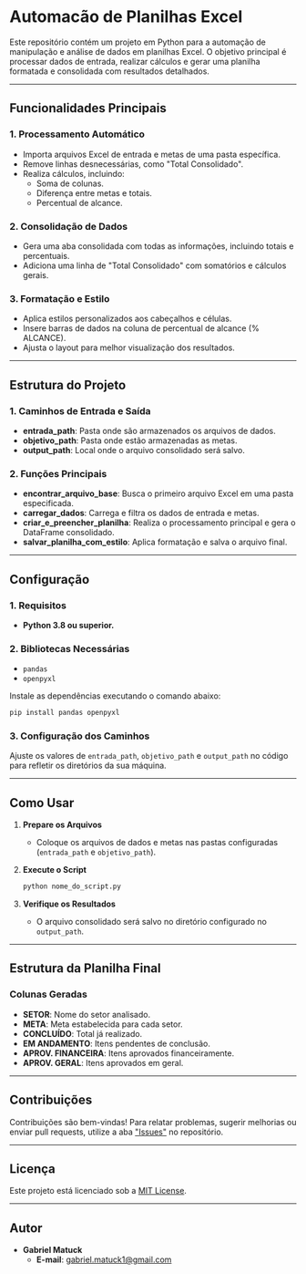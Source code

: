 # Automacão de Planilhas Excel

Este repositório contém um projeto em Python para a automação de manipulação e análise de dados em planilhas Excel. O objetivo principal é processar dados de entrada, realizar cálculos e gerar uma planilha formatada e consolidada com resultados detalhados.

---

## Funcionalidades Principais

### 1. **Processamento Automático**
- Importa arquivos Excel de entrada e metas de uma pasta específica.
- Remove linhas desnecessárias, como "Total Consolidado".
- Realiza cálculos, incluindo:
  - Soma de colunas.
  - Diferença entre metas e totais.
  - Percentual de alcance.

### 2. **Consolidação de Dados**
- Gera uma aba consolidada com todas as informações, incluindo totais e percentuais.
- Adiciona uma linha de "Total Consolidado" com somatórios e cálculos gerais.

### 3. **Formatação e Estilo**
- Aplica estilos personalizados aos cabeçalhos e células.
- Insere barras de dados na coluna de percentual de alcance (% ALCANCE).
- Ajusta o layout para melhor visualização dos resultados.

---

## Estrutura do Projeto

### 1. **Caminhos de Entrada e Saída**
- **entrada_path**: Pasta onde são armazenados os arquivos de dados.
- **objetivo_path**: Pasta onde estão armazenadas as metas.
- **output_path**: Local onde o arquivo consolidado será salvo.

### 2. **Funções Principais**
- **encontrar_arquivo_base**: Busca o primeiro arquivo Excel em uma pasta especificada.
- **carregar_dados**: Carrega e filtra os dados de entrada e metas.
- **criar_e_preencher_planilha**: Realiza o processamento principal e gera o DataFrame consolidado.
- **salvar_planilha_com_estilo**: Aplica formatação e salva o arquivo final.

---

## Configuração

### 1. **Requisitos**
- **Python 3.8 ou superior.**

### 2. **Bibliotecas Necessárias**
- `pandas`
- `openpyxl`

Instale as dependências executando o comando abaixo:
```bash
pip install pandas openpyxl
```

### 3. **Configuração dos Caminhos**
Ajuste os valores de `entrada_path`, `objetivo_path` e `output_path` no código para refletir os diretórios da sua máquina.

---

## Como Usar

1. **Prepare os Arquivos**
   - Coloque os arquivos de dados e metas nas pastas configuradas (`entrada_path` e `objetivo_path`).

2. **Execute o Script**
   ```bash
   python nome_do_script.py
   ```

3. **Verifique os Resultados**
   - O arquivo consolidado será salvo no diretório configurado no `output_path`.

---

## Estrutura da Planilha Final

### **Colunas Geradas**
- **SETOR**: Nome do setor analisado.
- **META**: Meta estabelecida para cada setor.
- **CONCLUÍDO**: Total já realizado.
- **EM ANDAMENTO**: Itens pendentes de conclusão.
- **APROV. FINANCEIRA**: Itens aprovados financeiramente.
- **APROV. GERAL**: Itens aprovados em geral.

---

## Contribuições

Contribuições são bem-vindas! Para relatar problemas, sugerir melhorias ou enviar pull requests, utilize a aba ["Issues"](https://github.com/seu-usuario/excel-automation-project/issues) no repositório.

---

## Licença

Este projeto está licenciado sob a [MIT License](https://opensource.org/licenses/MIT).

---

## Autor

- **Gabriel Matuck**  
  - **E-mail**: [gabriel.matuck1@gmail.com](mailto:gabriel.matuck1@gmail.com)

